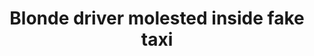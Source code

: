 ---
layout: post
title: Blonde driver molested inside fake taxi
duration: '06:53'
view: 125
rate: 2
video: 'https://flashservice.xvideos.com/embedframe/24899463'
category:
 - gorgeous
 - rough
 - blonde
 - curly-hair
tags: 
 - sucked
 - fucked
priority: 0.9
changefreq: daily
---